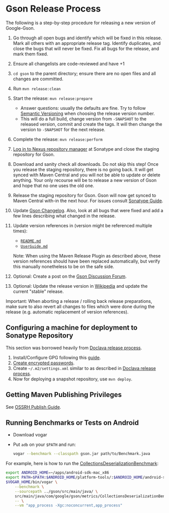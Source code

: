 # Gson Release Process

The following is a step-by-step procedure for releasing a new version of Google-Gson.

1. Go through all open bugs and identify which will be fixed in this release. Mark all others with an appropriate release tag. Identify duplicates, and close the bugs that will never be fixed. Fix all bugs for the release, and mark them fixed.
1. Ensure all changelists are code-reviewed and have +1
1. `cd gson` to the parent directory; ensure there are no open files and all changes are committed.
1. Run `mvn release:clean`
1. Start the release: `mvn release:prepare`
    - Answer questions: usually the defaults are fine. Try to follow [Semantic Versioning](https://semver.org/) when choosing the release version number.
    - This will do a full build, change version from `-SNAPSHOT` to the released version, commit and create the tags. It will then change the version to `-SNAPSHOT` for the next release.
1. Complete the release: `mvn release:perform`
1. [Log in to Nexus repository manager](https://oss.sonatype.org/index.html#welcome) at Sonatype and close the staging repository for Gson.
1. Download and sanity check all downloads. Do not skip this step! Once you release the staging repository, there is no going back. It will get synced with Maven Central and you will not be able to update or delete anything. Your only recourse will be to release a new version of Gson and hope that no one uses the old one.
1. Release the staging repository for Gson. Gson will now get synced to Maven Central with-in the next hour. For issues consult [Sonatype Guide](https://central.sonatype.org/publish/release/).
1. Update [Gson Changelog](CHANGELOG.md). Also, look at all bugs that were fixed and add a few lines describing what changed in the release.
1. Update version references in (version might be referenced multiple times):
    - [`README.md`](README.md)
    - [`UserGuide.md`](UserGuide.md)

    Note: When using the Maven Release Plugin as described above, these version references should have been replaced automatically, but verify this manually nonetheless to be on the safe side.
1. Optional: Create a post on the [Gson Discussion Forum](https://groups.google.com/group/google-gson).
1. Optional: Update the release version in [Wikipedia](https://en.wikipedia.org/wiki/Gson) and update the current "stable" release.

Important: When aborting a release / rolling back release preparations, make sure to also revert all changes to files which were done during the release (e.g. automatic replacement of version references).

## Configuring a machine for deployment to Sonatype Repository

This section was borrowed heavily from [Doclava release process](https://code.google.com/archive/p/doclava/wikis/ProcessRelease.wiki).

1. Install/Configure GPG following this [guide](https://blog.sonatype.com/2010/01/how-to-generate-pgp-signatures-with-maven/).
1. [Create encrypted passwords](https://maven.apache.org/guides/mini/guide-encryption.html).
1. Create `~/.m2/settings.xml` similar to as described in [Doclava release process](https://code.google.com/p/doclava/wiki/ProcessRelease).
1. Now for deploying a snapshot repository, use `mvn deploy`.

## Getting Maven Publishing Privileges

See [OSSRH Publish Guide](https://central.sonatype.org/publish/publish-guide/).

## Running Benchmarks or Tests on Android

* Download vogar
* Put `adb` on your `$PATH` and run:

  ```bash
  vogar --benchmark --classpath gson.jar path/to/Benchmark.java
  ```

For example, here is how to run the [CollectionsDeserializationBenchmark](gson/src/main/java/com/google/gson/metrics/CollectionsDeserializationBenchmark.java):

```bash
export ANDROID_HOME=~/apps/android-sdk-mac_x86
export PATH=$PATH:$ANDROID_HOME/platform-tools/:$ANDROID_HOME/android-sdk-mac_x86/tools/
$VOGAR_HOME/bin/vogar \
    --benchmark \
    --sourcepath ../gson/src/main/java/ \
    src/main/java/com/google/gson/metrics/CollectionsDeserializationBenchmark.java \
    -- \
    --vm "app_process -Xgc:noconcurrent,app_process"
```
